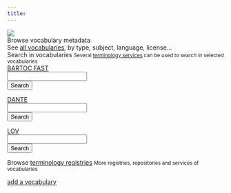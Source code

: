 ```yaml
---
title:
---
```


<img src="/img/bartoc-logo.svg" />

<div class="main-form">
  <div class="form-group">
    <label for="browse-vocabulary">Browse vocabulary metadata</label>
    <div class="row">
      <div class="col">
        See <a href="/vocabularies">all vocabularies</a>, by type, subject, language, license...
      </div>
    </div>
  </div>
</div>

<!--form class="main-form" action="/vocabularies">
  <div class="form-group">
    <label for="search-vocabulary">Search for vocabularies</label>
    <div class="row">
      <div class="col-md-10">
        <input type="text" class="form-control" id="search-vocabulary">
      </div>
      <div class="col-md-2">
        <button type="submit" class="btn btn-primary">Search</button>
      </div>
    </div>
  </div>
</form-->

<div class="main-form">
  <div class="form-group">
    <label>Search in vocabularies</label>
    <small class="form-text text-muted label-help">
      Several <a href="/registries?type=http://bartoc.org/full-repository">terminology services</a>
      can be used to search in selected vocabularies
    </small>
    <form class="row" action="https://bartoc-fast.ub.unibas.ch/bartocfast/" method="get">
      <div class="col-md-2">
        <a href="https://bartoc-fast.ub.unibas.ch/bartocfast">BARTOC FAST</a>
      </div>
      <div class="col-md-8">
        <input type="text" class="form-control" name="searchword">
      </div>
      <div class="col-md-2">
        <button type="submit" class="btn btn-primary mb-2">Search</button>
      </div>
    </form>
    <form class="row" action="http://api.dante.gbv.de/search" method="get">
      <div class="col-md-2">
        <a href="https://api.dante.gbv.de/">DANTE</a>
      </div>
      <div class="col-md-8">
        <input type="text" class="form-control" name="query">
        <input type="hidden" name="limit" value="10">
      </div>
      <div class="col-md-2">
        <button type="submit" class="btn btn-primary mb-2">Search</button>
      </div>
    </form>
    <form class="row" action="https://lov.linkeddata.es/dataset/lov/terms" method="get">
      <div class="col-md-2">
        <a href="https://lov.linkeddata.es/">LOV</a>
        <a href="/en/node/1721"><i class="fas fa-info-circle"></i></a>
      </div>
      <div class="col-md-8">
        <input type="text" class="form-control" name="q">
      </div>
      <div class="col-md-2">
        <button type="submit" class="btn btn-primary mb-2">Search</button>
      </div>
    </form>
  </div>
</div>

<div class="main-form">
  <div class="form-group">
    <label>Browse
      <a href="/registries">terminology registries</a>
    </label>
    <small class="form-text text-muted label-help">
      More registries, repositories and services of vocabularies
    </small>
  </div>
</div>

<p v-cloak v-if="user">
  <a class="btn btn-warning" href="/edit">add a vocabulary</a>
</p>
